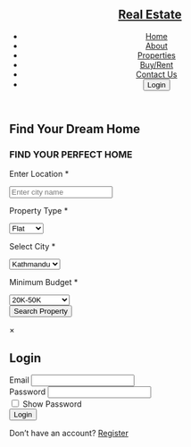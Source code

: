 <!DOCTYPE html>
<html lang="en">
<head>
    <meta charset="UTF-8">
    <meta name="viewport" content="width=device-width, initial-scale=1.0">
    <title>Real Estate</title>
    <link rel="stylesheet" href="style.css">
</head>
<body>

<header>
    <nav class="navbar">
        <a href="#" class="nav-logo">
            <h2 class="logo-text">Real Estate</h2>
        </a>
        <ul class="nav-menu">
            <li class="nav-item"><a href="#" class="nav-link">Home</a></li>
            <li class="nav-item"><a href="#" class="nav-link">About</a></li>
            <li class="nav-item"><a href="#" class="nav-link">Properties</a></li>
            <li class="nav-item"><a href="#" class="nav-link">Buy/Rent</a></li>
            <li class="nav-item"><a href="#" class="nav-link">Contact Us</a></li>
            <li><button class="btnlogin-popup"id="loginBtn">Login</button></li>            
        </ul>
    </nav>
</header>

<main>
    <section class="hero-section">
        <div class="section-content">
            <div class="hero-details">
                <h2 class="title">Find Your Dream Home</h2>
                <section class="center">
                    <form action="search.html" method="post">
                        <h3>FIND YOUR PERFECT HOME</h3>
                        <div class="box">
                            <p>Enter Location <span>*</span></p>
                            <input type="text" name="location" required maxlength="50" placeholder="Enter city name" class="input">
                        </div>
                        <div class="flex">
                            <div class="box">
                                <p>Property Type <span>*</span></p>
                                <select name="type" class="input" required>
                                    <option value="flat">Flat</option>
                                    <option value="house">House</option>
                                    <option value="land">Land</option>
                                </select>
                            </div>
                            <div class="box">
                                <p>Select City <span>*</span></p>
                                <select name="place" class="input" required>
                                    <option value="Kathmandu">Kathmandu</option>
                                    <option value="Lalitpur">Lalitpur</option>
                                    <option value="Bhaktapur">Bhaktapur</option>
                                </select>
                            </div>
                            <div class="box">
                                <p>Minimum Budget <span>*</span></p>
                                <select name="budget" class="input" required>
                                    <option value="200000-500000">20K-50K</option>
                                    <option value="1000000-2000000">1Lac-2Lac</option>
                                    <option value="10000000-500000000">1Crore-5Crore</option>
                                </select>
                            </div>
                        </div>
                        <input type="submit" value="Search Property" name="search" class="btn">
                    </form>
                </section>
            </div>
        </div>
    </section>

<div id="loginModal" class="modal">
  <div class="modal-content">
    <span class="close">&times;</span>
    <form class="login-form">
      <h2>Login</h2>
      <div class="form-group">
        <label for="email">Email</label>
        <input type="email" id="email" name="email" required>
      </div>
      <div class="form-group">
        <label for="password">Password</label>
        <input type="password" id="password" name="password" required>
       </div>      
        <div class="show-password">  
        <input type="checkbox" id="showPassword">
        <label for="showPassword">Show Password</label>
      </div>
      <button type="submit" class="btn-login">Login</button>
      <p class="extra-linl">Don’t have an account? <a href="#">Register</a></p>
    </form>
  </div>
</div>
<script>
  const modal = document.getElementById("loginModal");
  const loginBtn = document.getElementById("loginBtn");
  const closeBtn = document.querySelector(".close");
  const loginForm = document.querySelector(".login-form");
  const passwordInput = document.getElementById("password");
  const showPasswordCheckbox = document.getElementById("showPassword");
  
  showPasswordCheckbox.addEventListener("change", function(){
  if(this.check){
   passwordInput.type="text";
  }
  else{
   passwordInput.type="password";
  }
});   
  
  loginForm.addEventListener("submit", function(event){
   event.preventDefault();

   const email = document.getElementById("email").value;
   const password = document.getElementById("password").value;
    
   console.log("Email:", email);
   console.log("Password:", password);

   modal.classList.remove("active");
});

  loginBtn.addEventListener("click", function(event) {
    event.preventDefault(); // Prevent link navigation if it's an <a>
    modal.classList.add("active"); 
  });

  closeBtn.addEventListener("click", function() {
    modal.classList.remove("active");
  });

 
  window.addEventListener("click", function(event) {
    if (event.target === modal) {
      modal.classList.remove("active");
    }
  });
</script>

</main>
</body>
</html>
